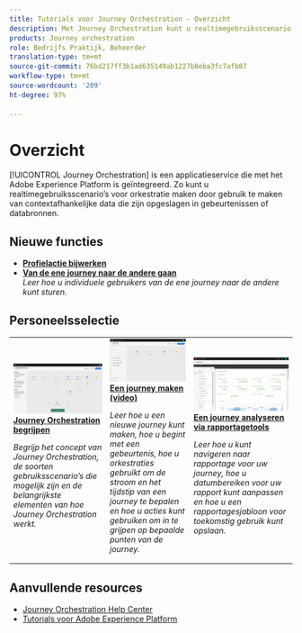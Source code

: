 ```yaml
---
title: Tutorials voor Journey Orchestration - Overzicht
description: Met Journey Orchestration kunt u realtimegebruiksscenario’s voor orkestratie maken door gebruik te maken van contextafhankelijke data die zijn opgeslagen in gebeurtenissen of databronnen
products: Journey orchestration
role: Bedrijfs Praktijk, Beheerder
translation-type: tm+mt
source-git-commit: 76bd217ff3b1ad635149ab1227b8eba3fc7afb87
workflow-type: tm+mt
source-wordcount: '209'
ht-degree: 97%

---
```



# Overzicht

[!UICONTROL Journey Orchestration] is een applicatieservice die met het Adobe Experience Platform is geïntegreerd. Zo kunt u realtimegebruiksscenario’s voor orkestratie maken door gebruik te maken van contextafhankelijke data die zijn opgeslagen in gebeurtenissen of databronnen.

## Nieuwe functies

* **[Profielactie bijwerken](/help/building-a-journey/update-profile-action.md)**
* **[Van de ene journey naar de andere gaan](/help/building-a-journey/jumping-to-another-journey.md)**
   <br>
   *Leer hoe u individuele gebruikers van de ene journey naar de andere kunt sturen.*

## Personeelsselectie

<table>
<tr>
  <td>
    <a href="./understanding-journey-orchestration.md">
      <img alt="Journey Orchestration begrijpen" src="./assets/journey-orchestration-example.png"/>
    </a>
    <div>
      <a href="./understanding-journey-orchestration.md">
    <strong>Journey Orchestration begrijpen</strong>
    </a>
    </div>
    <p>
    <em>Begrijp het concept van Journey Orchestration, de soorten gebruiksscenario’s die mogelijk zijn en de belangrijkste elementen van hoe Journey Orchestration werkt.</em>
    <p>
  </td>
  <td>
    <a href="./building-a-journey/creating-a-journey.md">
        <img alt="Een journey maken (video)" src="./assets/journey34.png"/>
    </a>
    <div>
      <a href="./building-a-journey/creating-a-journey.md">
    <strong>Een journey maken (video)</strong>
    </a>
    </div>
    <p>
    <em>Leer hoe u een nieuwe journey kunt maken, hoe u begint met een gebeurtenis, hoe u orkestraties gebruikt om de stroom en het tijdstip van een journey te bepalen en hoe u acties kunt gebruiken om in te grijpen op bepaalde punten van de journey.</em>
    <p>
  </td>
  <td>
   <a href="./analyze-a-journey-via-reporting-tools.md">
      <img alt="Een journey analyseren via rapportagetools" src="./assets/dynamic_report_journey_8.png" />
    </a>
    <div>
      <a href="./analyze-a-journey-via-reporting-tools.md">
    <strong>Een journey analyseren via rapportagetools</strong>
    </a>
    </div>
    <p>
    <em>Leer hoe u kunt navigeren naar rapportage voor uw journey, hoe u datumbereiken voor uw rapport kunt aanpassen en hoe u een rapportagesjabloon voor toekomstig gebruik kunt opslaan. </em>
    <p>
  </td>
</tr>
</table>

## Aanvullende resources

* [Journey Orchestration Help Center](https://docs.adobe.com/content/help/nl-NL/journeys/using/journey-orchestration-home.html)
* [Tutorials voor Adobe Experience Platform](https://docs.adobe.com/content/help/nl-NL/platform-learn/tutorials/overview.html)

